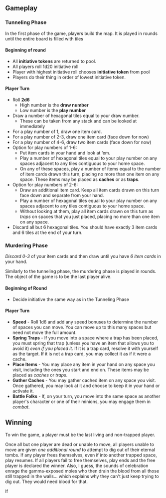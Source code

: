 ## Gameplay

### Tunneling Phase

In the first phase of the game, players build the map. It is played in rounds until the entire board is filled with tiles

#### Beginning of round

- All **initiative tokens** are returned to pool.
- All players roll 1d20 initiative roll
- Player with highest initiative roll chooses **initiative token** from pool
- Players do their thing in order of lowest initiative token.

#### Player Turn

- Roll **2d6**
  - High number is the **draw number**
  - Low number is the **play number**
- Draw a number of hexagonal tiles equal to your draw number.
  - These can be taken from any stack and can be looked at immediately
- For a play number of 1, draw one item card.
- For a play number of 2-3, draw one item card (face down for now)
- For a play number of 4-6, draw two item cards (face down for now)
- Option for play numbers of 1-6:
  - Put item cards in your hand and look at ‘em.
  - Play a number of hexagonal tiles equal to your play number on any spaces adjacent to any tiles contiguous to your home space.
  - On any of these spaces, play a number of items equal to the number of item cards drawn this turn, placing no more than one item on any space. These items may be placed as **caches** or as **traps**.
- Option for play numbers of 2-6:
  - Draw an additional item card. Keep all item cards drawn on this turn face down and separate from your hand.
  - Play a number of hexagonal tiles equal to your play number on any spaces adjacent to any tiles contiguous to your home space.
  - Without looking at them, play all item cards drawn on this turn as _traps_ on spaces that you just placed, placing no more than one item on any space.
- Discard all but 6 hexagonal tiles. You should have exactly 3 item cards and 6 tiles at the end of your turn.

### Murdering Phase

_Discard 0-3_ of your item cards and then draw until you have _6 item cards_ in your hand.

Similarly to the tunneling phase, the murdering phase is played in rounds. The object of the game is to be the last player alive.

#### Beginning of Round

- Decide initiative the same way as in the Tunneling Phase

#### Player Turn

- **Speed** - Roll 1d6 and add any speed bonuses to determine the number of spaces you can move. You can move up to this many spaces but need not move the full amount.
- **Spring Traps** - If you move into a space where a trap has been placed, you must spring that trap (unless you have an item that allows you to avoid it) _even if you placed it_. If it is a trap card, resolve it with yourself as the target. If it is not a trap card, you may collect it as if it were a cache.
- **Place Items** - You may place any item in your hand on any space you visit, including the ones you start and end on. These items may be placed as _caches_ or _traps_.
- **Gather Caches** - You may gather cached item on any space you visit. Once gathered, you may look at it and choose to keep it in your hand or activate it.
- **Battle Folks** - If, on your turn, you move into the same space as another player's character or one of their minions, you may engage them in _combat_.

## Winning

To win the game, a player must be the last living and non-trapped player.

Once all but one player are dead or unable to move, all players unable to move are given _one additional round_ to attempt to dig out of their eternal tombs. If any player frees themselves, even if into another trapped space, play resumes. If all players fail to free themselves, play ends and the free player is declared the winner. Also, I guess, the sounds of celebration enrage the gamma-exposed moles who then drain the blood from all those still trapped in the walls... which explains why they can't just keep trying to dig out. They would need blood for that.

If
